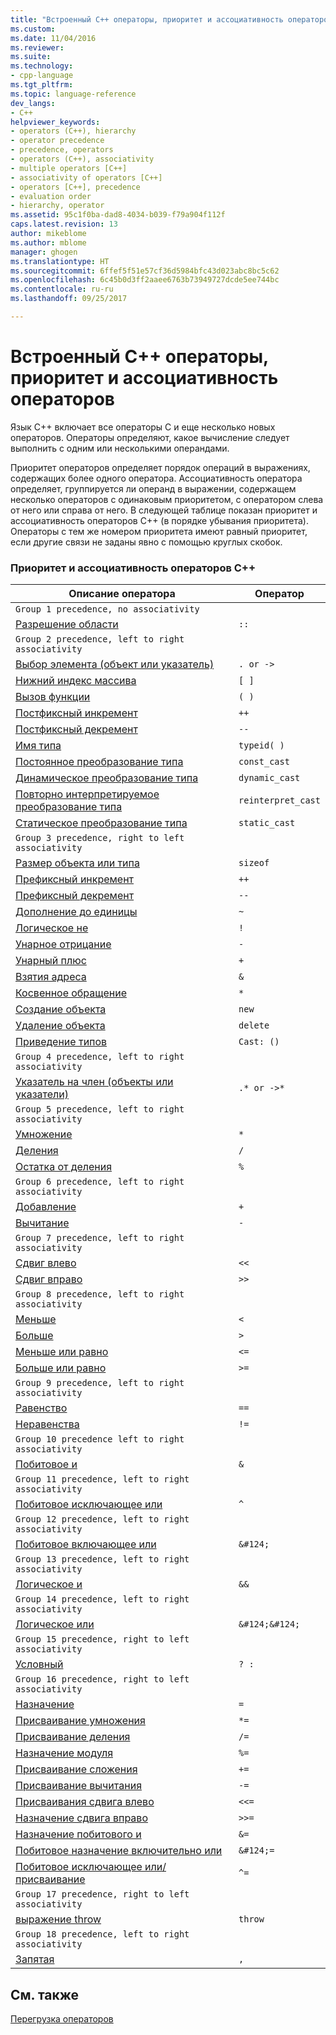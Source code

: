 ```yaml
---
title: "Встроенный C++ операторы, приоритет и ассоциативность операторов | Документы Microsoft"
ms.custom: 
ms.date: 11/04/2016
ms.reviewer: 
ms.suite: 
ms.technology:
- cpp-language
ms.tgt_pltfrm: 
ms.topic: language-reference
dev_langs:
- C++
helpviewer_keywords:
- operators (C++), hierarchy
- operator precedence
- precedence, operators
- operators (C++), associativity
- multiple operators [C++]
- associativity of operators [C++]
- operators [C++], precedence
- evaluation order
- hierarchy, operator
ms.assetid: 95c1f0ba-dad8-4034-b039-f79a904f112f
caps.latest.revision: 13
author: mikeblome
ms.author: mblome
manager: ghogen
ms.translationtype: HT
ms.sourcegitcommit: 6ffef5f51e57cf36d5984bfc43d023abc8bc5c62
ms.openlocfilehash: 6c45b0d3ff2aaee6763b73949727dcde5ee744bc
ms.contentlocale: ru-ru
ms.lasthandoff: 09/25/2017

---
```

# <a name="c-built-in-operators-precedence-and-associativity"></a>Встроенный C++ операторы, приоритет и ассоциативность операторов
Язык C++ включает все операторы C и еще несколько новых операторов. Операторы определяют, какое вычисление следует выполнить с одним или несколькими операндами.  
  
 Приоритет операторов определяет порядок операций в выражениях, содержащих более одного оператора. Ассоциативность оператора определяет, группируется ли операнд в выражении, содержащем несколько операторов с одинаковым приоритетом, с оператором слева от него или справа от него. В следующей таблице показан приоритет и ассоциативность операторов C++ (в порядке убывания приоритета). Операторы с тем же номером приоритета имеют равный приоритет, если другие связи не заданы явно с помощью круглых скобок.  
  
### <a name="c-operator-precedence-and-associativity"></a>Приоритет и ассоциативность операторов C++  
  
|Описание оператора|Оператор|  
|--------------------------|--------------|  
|`Group 1 precedence, no associativity`|  
|[Разрешение области](../cpp/scope-resolution-operator.md)|`::`|  
|`Group 2 precedence, left to right associativity`|  
|[Выбор элемента (объект или указатель)](../cpp/member-access-operators-dot-and.md)|`. or ->`|  
|[Нижний индекс массива](../cpp/subscript-operator.md)|`[ ]`|  
|[Вызов функции](../cpp/function-call-operator-parens.md)|`( )`|  
|[Постфиксный инкремент](../cpp/postfix-increment-and-decrement-operators-increment-and-decrement.md)|`++`|  
|[Постфиксный декремент](../cpp/postfix-increment-and-decrement-operators-increment-and-decrement.md)|`--`|  
|[Имя типа](../cpp/typeid-operator.md)|`typeid( )`|  
|[Постоянное преобразование типа](../cpp/const-cast-operator.md)|`const_cast`|  
|[Динамическое преобразование типа](../cpp/dynamic-cast-operator.md)|`dynamic_cast`|  
|[Повторно интерпретируемое преобразование типа](../cpp/reinterpret-cast-operator.md)|`reinterpret_cast`|  
|[Статическое преобразование типа](../cpp/static-cast-operator.md)|`static_cast`|  
|`Group 3 precedence, right to left associativity`|  
|[Размер объекта или типа](../cpp/sizeof-operator.md)|`sizeof`|  
|[Префиксный инкремент](../cpp/prefix-increment-and-decrement-operators-increment-and-decrement.md)|`++`|  
|[Префиксный декремент](../cpp/prefix-increment-and-decrement-operators-increment-and-decrement.md)|`--`|  
|[Дополнение до единицы](../cpp/one-s-complement-operator-tilde.md)|`~`|  
|[Логическое не](../cpp/logical-negation-operator-exclpt.md)|`!`|  
|[Унарное отрицание](../cpp/unary-plus-and-negation-operators-plus-and.md)|`-`|  
|[Унарный плюс](../cpp/unary-plus-and-negation-operators-plus-and.md)|`+`|  
|[Взятия адреса](../cpp/lvalue-reference-declarator-amp.md)|`&`|  
|[Косвенное обращение](../cpp/indirection-operator-star.md)|`*`|  
|[Создание объекта](../cpp/new-operator-cpp.md)|`new`|  
|[Удаление объекта](../cpp/delete-operator-cpp.md)|`delete`|  
|[Приведение типов](../cpp/cast-operator-parens.md)|`Cast: ()`|  
|`Group 4 precedence, left to right associativity`|  
|[Указатель на член (объекты или указатели)](../cpp/pointer-to-member-operators-dot-star-and-star.md)|`.* or ->*`|  
|`Group 5 precedence, left to right associativity`|  
|[Умножение](../cpp/multiplicative-operators-and-the-modulus-operator.md)|`*`|  
|[Деления](../cpp/multiplicative-operators-and-the-modulus-operator.md)|`/`|  
|[Остатка от деления](../cpp/multiplicative-operators-and-the-modulus-operator.md)|`%`|  
|`Group 6 precedence, left to right associativity`|  
|[Добавление](../cpp/additive-operators-plus-and.md)|`+`|  
|[Вычитание](../cpp/additive-operators-plus-and.md)|`-`|  
|`Group 7 precedence, left to right associativity`|  
|[Сдвиг влево](../cpp/left-shift-and-right-shift-operators-input-and-output.md)|`<<`|  
|[Сдвиг вправо](../cpp/left-shift-and-right-shift-operators-input-and-output.md)|`>>`|  
|`Group 8 precedence, left to right associativity`|  
|[Меньше](../cpp/relational-operators-equal-and-equal.md)|`<`|  
|[Больше](../cpp/relational-operators-equal-and-equal.md)|`>`|  
|[Меньше или равно](../cpp/relational-operators-equal-and-equal.md)|`<=`|  
|[Больше или равно](../cpp/relational-operators-equal-and-equal.md)|`>=`|  
|`Group 9 precedence, left to right associativity`|  
|[Равенство](../cpp/equality-operators-equal-equal-and-exclpt-equal.md)|`==`|  
|[Неравенства](../cpp/equality-operators-equal-equal-and-exclpt-equal.md)|`!=`|  
|`Group 10 precedence left to right associativity`|  
|[Побитовое и](../cpp/bitwise-and-operator-amp.md)|`&`|  
|`Group 11 precedence, left to right associativity`|  
|[Побитовое исключающее или](../cpp/bitwise-exclusive-or-operator-hat.md)|`^`|  
|`Group 12 precedence, left to right associativity`|  
|[Побитовое включающее или](../cpp/bitwise-inclusive-or-operator-pipe.md)|`&#124;`|  
|`Group 13 precedence, left to right associativity`|  
|[Логическое и](../cpp/logical-and-operator-amp-amp.md)|`&&`|  
|`Group 14 precedence, left to right associativity`|  
|[Логическое или](../cpp/logical-or-operator-pipe-pipe.md)|`&#124;&#124;`|  
|`Group 15 precedence, right to left associativity`|  
|[Условный](../cpp/conditional-operator-q.md)|`? :`|  
|`Group 16 precedence, right to left associativity`|  
|[Назначение](../cpp/assignment-operators.md)|`=`|  
|[Присваивание умножения](../cpp/assignment-operators.md)|`*=`|  
|[Присваивание деления](../cpp/assignment-operators.md)|`/=`|  
|[Назначение модуля](../cpp/assignment-operators.md)|`%=`|  
|[Присваивание сложения](../cpp/assignment-operators.md)|`+=`|  
|[Присваивание вычитания](../cpp/assignment-operators.md)|`-=`|  
|[Присваивания сдвига влево](../cpp/assignment-operators.md)|`<<=`|  
|[Назначение сдвига вправо](../cpp/assignment-operators.md)|`>>=`|  
|[Назначение побитового и](../cpp/assignment-operators.md)|`&=`|  
|[Побитовое назначение включительно или](../cpp/assignment-operators.md)|`&#124;=`|  
|[Побитовое исключающее или/присваивание](../cpp/assignment-operators.md)|`^=`|  
|`Group 17 precedence, right to left associativity`|  
|[выражение throw](../cpp/try-throw-and-catch-statements-cpp.md)|`throw`|  
|`Group 18 precedence, left to right associativity`|  
|[Запятая](../cpp/comma-operator.md)|`,`|  
  
## <a name="see-also"></a>См. также  
[Перегрузка операторов](operator-overloading.md)



